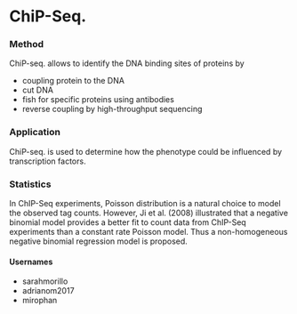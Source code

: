 # ChiP-Seq. 

### Method
ChiP-seq. allows to identify the DNA binding sites of proteins by

 + coupling protein to the DNA
 + cut DNA
 + fish for specific proteins using antibodies
 + reverse coupling by high-throughput sequencing


### Application
 
ChiP-seq. is used to determine how the phenotype could be influenced by transcription factors.

### Statistics
In ChIP-Seq experiments, Poisson distribution is a natural choice to model the observed tag counts. However, Ji et al. (2008) illustrated that a negative binomial model provides a better fit to count data from ChIP-Seq experiments than a constant rate Poisson model. Thus a non-homogeneous negative binomial regression model is proposed.

#### Usernames
 + sarahmorillo
 + adrianom2017
 + mirophan
